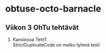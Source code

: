 # obtuse-octo-barnacle
Viikon 3 OhTu tehtävät
----------------------

1. Kansiossa Teht1  
   StrictDuplicateCode on melko tyhmä testi
